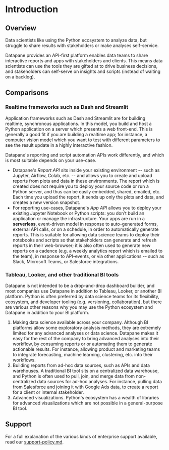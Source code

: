# Introduction

## Overview

Data scientists like using the Python ecosystem to analyze data, but struggle to share results with stakeholders or make analyses self-service.&#x20;

Datapane provides an API-first platform enables data teams to share interactive reports and apps with stakeholders and clients. This means data scientists can use the tools they are gifted at to drive business decisions, and stakeholders can self-serve on insights and scripts (instead of waiting on a backlog).

## Comparisons

### Realtime frameworks such as Dash and Streamlit

Application frameworks such as Dash and Streamlit are for building realtime, synchronous applications. In this model, you build and host a Python application on a server which presents a web front-end. This is generally a good fit if you are building a realtime app; for instance, a computer vision model which you want to test with different parameters to see the result update in a highly interactive fashion.

Datapane's reporting and script automation APIs work differently, and which is most suitable depends on your use-case.

* Datapane's _Report API_ sits inside your existing environment -- such as Jupyter, Airflow, Colab, etc. -- and allows you to create and upload reports from plots and data in these environments. The report which is created does not require you to deploy your source code or run a Python server, and thus can be easily embedded, shared, emailed, etc. Each time you upload the report, it sends up only the plots and data, and creates a new version snapshot.
* For reporting use-cases, Datapane's _App API_ allows you to deploy your existing Jupyter Notebook or Python scripts: you don't build an application or manage the infrastructure. Your apps are run in a **serverless**, event-driven model in response to auto-generated forms, external API calls, or on a schedule, in order to automatically generate reports. This is suitable for allowing data science teams to deploy their notebooks and scripts so that stakeholders can generate and refresh reports in their web-browser; it is also often used to generate new reports on a cadence (e.g. a weekly analytics report which is emailed to the team), in response to API-events, or via other applications -- such as Slack, Microsoft Teams, or Salesforce integrations.

### Tableau, Looker, and other traditional BI tools

Datapane is not intended to be a drop-and-drop dashboard builder, and most companies use Datapane in addition to Tableau, Looker, or another BI platform. Python is often preferred by data science teams for its flexibility, ecosystem, and developer tooling (e.g. versioning, collaboration), but there are various other reasons why you may use the Python ecosystem and Datapane in addition to your BI platform.

1. Making data science available across your company. Although BI platforms allow some exploratory analysis methods, they are extremely limited for any advanced analyses or data science. Datapane makes it easy for the rest of the company to bring advanced analyses into their workflow, by consuming reports or or automating them to generate actionable results. For instance, allowing product and marketing teams to integrate forecasting, machine learning, clustering, etc. into their workflows.
2. Building reports from ad-hoc data sources, such as APIs and data warehouses. A traditional BI tool sits on a centralized data warehouse, and Python is often used to pull, join, and merge data from non-centralized data sources for ad-hoc analyses. For instance, pulling data from Salesforce and joining it with Google Ads data, to create a report for a client or internal stakeholder.
3. Advanced visualizations. Python's ecosystem has a wealth of libraries for advanced visualizations which are not possible in a general-purpose BI tool.

## Support

For a full explanation of the various kinds of enterprise support available, read our [support-policy.md](../../resources/support-policy.md "mention").&#x20;

